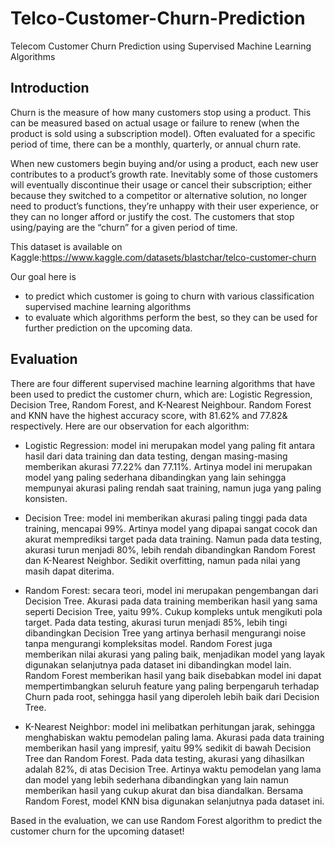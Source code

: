 # Telco-Customer-Churn-Prediction
Telecom Customer Churn Prediction using Supervised Machine Learning Algorithms


## Introduction

Churn is the measure of how many customers stop using a product. This can be measured based on actual usage or failure to renew (when the product is sold using a subscription model). Often evaluated for a specific period of time, there can be a monthly, quarterly, or annual churn rate.


When new customers begin buying and/or using a product, each new user contributes to a product’s growth rate. Inevitably some of those customers will eventually discontinue their usage or cancel their subscription; either because they switched to a competitor or alternative solution, no longer need to product’s functions, they’re unhappy with their user experience, or they can no longer afford or justify the cost. The customers that stop using/paying are the “churn” for a given period of time.


This dataset is available on Kaggle:https://www.kaggle.com/datasets/blastchar/telco-customer-churn


Our goal here is
* to predict which customer is going to churn with various classification supervised machine learning algorithms
* to evaluate which algorithms perform the best, so they can be used for further prediction on the upcoming data.

## Evaluation

There are four different supervised machine learning algorithms that have been used to predict the customer churn, which are: Logistic Regression, Decision Tree, Random Forest, and K-Nearest Neighbour. Random Forest and KNN have the highest accuracy score, with 81.62% and 77.82& respectively. Here are our observation for each algorithm:


* Logistic Regression: model ini merupakan model yang paling fit antara hasil dari data training dan data testing, dengan masing-masing memberikan akurasi 77.22% dan 77.11%. Artinya model ini merupakan model yang paling sederhana dibandingkan yang lain sehingga mempunyai akurasi paling rendah saat training, namun juga yang paling konsisten.


* Decision Tree: model ini memberikan akurasi paling tinggi pada data training, mencapai 99%. Artinya model yang dipapai sangat cocok dan akurat memprediksi target pada data training. Namun pada data testing, akurasi turun menjadi 80%, lebih rendah dibandingkan Random Forest dan K-Nearest Neighbor. Sedikit overfitting, namun pada nilai yang masih dapat diterima.


* Random Forest: secara teori, model ini merupakan pengembangan dari Decision Tree. Akurasi pada data training memberikan hasil yang sama seperti Decision Tree, yaitu 99%. Cukup kompleks untuk mengikuti pola target. Pada data testing, akurasi turun menjadi 85%, lebih tingi dibandingkan Decision Tree yang artinya berhasil mengurangi noise tanpa mengurangi kompleksitas model. Random Forest juga memberikan nilai akurasi yang paling baik, menjadikan model yang layak digunakan selanjutnya pada dataset ini dibandingkan model lain. Random Forest memberikan hasil yang baik disebabkan model ini dapat mempertimbangkan seluruh feature yang paling berpengaruh terhadap Churn pada root, sehingga hasil yang diperoleh lebih baik dari Decision Tree.


* K-Nearest Neighbor: model ini melibatkan perhitungan jarak, sehingga menghabiskan waktu pemodelan paling lama. Akurasi pada data training memberikan hasil yang impresif, yaitu 99% sedikit di bawah Decision Tree dan Random Forest. Pada data testing, akurasi yang dihasilkan adalah 82%, di atas Decision Tree. Artinya waktu pemodelan yang lama dan model yang lebih sederhana dibandingkan yang lain namun memberikan hasil yang cukup akurat dan bisa diandalkan. Bersama Random Forest, model KNN bisa digunakan selanjutnya pada dataset ini.  


Based in the evaluation, we can use Random Forest algorithm to predict the customer churn for the upcoming dataset!
